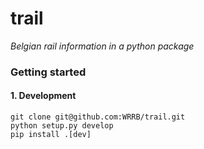 # trail

*Belgian rail information in a python package*

### Getting started
#### 1. Development
`git clone git@github.com:WRRB/trail.git`   
`python setup.py develop`    
`pip install .[dev]`

